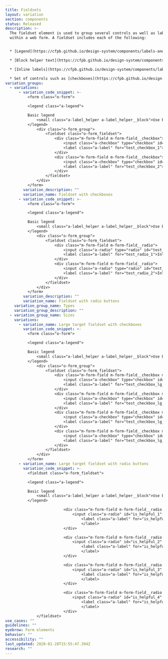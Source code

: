```yaml
---
title: Fieldsets
layout: variation
section: components
status: Released
description: >-
  The fieldset element is used to group several controls as well as labels
  within a web form. A fieldset includes each of the following:


  * [Legend](https://cfpb.github.io/design-system/components/labels-and-legends)

  * [Block helper text](https://cfpb.github.io/design-system/components/helper-text) (if necessary)

  * [Inline labels](https://cfpb.github.io/design-system/components/labels-and-legends)

  * Set of controls such as [checkboxes](https://cfpb.github.io/design-system/components/checkboxes) or [radio buttons](https://cfpb.github.io/design-system/components/radio-buttons)
variation_groups:
  - variations:
      - variation_code_snippet: >-
          <form class="o-form">

          <legend class="a-legend">

          Basic legend
              <small class="a-label_helper a-label_helper__block">Use block helper text for instructions</small>
          </legend>
              <div class="o-form_group">
                  <fieldset class="o-form_fieldset">
                      <div class="m-form-field m-form-field__checkbox">
                          <input class="a-checkbox" type="checkbox" id="test_checkbox_1" name="test_checkbox">
                          <label class="a-label" for="test_checkbox_1">Inline label</label>
                      </div>
                      <div class="m-form-field m-form-field__checkbox">
                          <input class="a-checkbox" type="checkbox" id="test_checkbox_2" name="test_checkbox">
                          <label class="a-label" for="test_checkbox_2">Inline label</label>
                      </div>
                  </fieldset>
              </div>
          </form>
        variation_description: ""
        variation_name: Fieldset with checkboxes
      - variation_code_snippet: >-
          <form class="o-form">

          <legend class="a-legend">

          Basic legend
              <small class="a-label_helper a-label_helper__block">Use block helper text for instructions</small>
          </legend>
              <div class="o-form_group">
                  <fieldset class="o-form_fieldset">
                      <div class="m-form-field m-form-field__radio">
                          <input class="a-radio" type="radio" id="test_radio_1" name="test_radio">
                          <label class="a-label" for="test_radio_1">Inline label</label>
                      </div>
                      <div class="m-form-field m-form-field__radio">
                          <input class="a-radio" type="radio" id="test_radio_2" name="test_radio">
                          <label class="a-label" for="test_radio_2">Inline label</label>
                      </div>
                  </fieldset>
              </div>
          </form>
        variation_description: ""
        variation_name: Fieldset with radio buttons
    variation_group_name: Types
    variation_group_description: ""
  - variation_group_name: Sizes
    variations:
      - variation_name: Large target fieldset with checkboxes
        variation_code_snippet: >-
          <form class="o-form">

          <legend class="a-legend">

          Basic legend
              <small class="a-label_helper a-label_helper__block">Use block helper text for instructions</small>
          </legend>
              <div class="o-form_group">
                  <fieldset class="o-form_fieldset">
                      <div class="m-form-field m-form-field__checkbox m-form-field__lg-target">
                          <input class="a-checkbox" type="checkbox" id="test_checkbox_lg_default_1">
                          <label class="a-label" for="test_checkbox_lg_default_1">Inline label</label>
                      </div>
                      <div class="m-form-field m-form-field__checkbox m-form-field__lg-target">
                          <input class="a-checkbox" type="checkbox" id="test_checkbox_lg_default_2">
                          <label class="a-label" for="test_checkbox_lg_default_2">Inline label</label>
                      </div>
                      <div class="m-form-field m-form-field__checkbox m-form-field__lg-target">
                          <input class="a-checkbox" type="checkbox" id="test_checkbox_lg_default_3">
                          <label class="a-label" for="test_checkbox_lg_default_3">Inline label</label>
                      </div>
                      <div class="m-form-field m-form-field__checkbox m-form-field__lg-target">
                          <input class="a-checkbox" type="checkbox" id="test_checkbox_lg_default_4">
                          <label class="a-label" for="test_checkbox_lg_default_4">Inline label</label>
                      </div>
                  </fieldset>
              </div>
          </form>
      - variation_name: Large target fieldset with radio buttons
        variation_code_snippet: >-
          <fieldset class="o-form_fieldset">

          <legend class="a-legend">

          Basic legend
              <small class="a-label_helper a-label_helper__block">Use block helper text for instructions</small>
          </legend>

                          <div class="m-form-field m-form-field__radio m-form-field__lg-target">
                              <input class="a-radio" id="is_helpful_1" type="radio" name="is_helpful" value="1">
                                  <label class="a-label" for="is_helpful_1">Inline label
                                  </label>
                          </div>

                          <div class="m-form-field m-form-field__radio m-form-field__lg-target">
                              <input class="a-radio" id="is_helpful_2" type="radio" name="is_helpful" value="0">
                                  <label class="a-label" for="is_helpful_2">Inline label
                                  </label>
                          </div>

                          <div class="m-form-field m-form-field__radio m-form-field__lg-target">
                              <input class="a-radio" id="is_helpful_3" type="radio" name="is_helpful" value="0">
                                  <label class="a-label" for="is_helpful_3">Inline label
                                  </label>
                          </div>

                          <div class="m-form-field m-form-field__radio m-form-field__lg-target">
                              <input class="a-radio" id="is_helpful_4" type="radio" name="is_helpful" value="0">
                                  <label class="a-label" for="is_helpful_4">Inline label
                                  </label>
                          </div>
              </fieldset>
use_cases: ""
guidelines: ""
eyebrow: Form elements
behavior: ""
accessibility: ""
last_updated: 2020-01-28T15:55:47.394Z
research: ""
---
```

